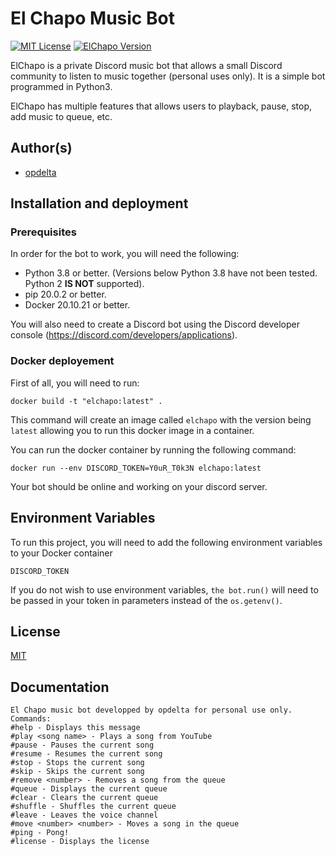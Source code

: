 # El Chapo Music Bot
[![MIT License](https://img.shields.io/badge/License-MIT-green.svg)](https://choosealicense.com/licenses/mit/)  [![ElChapo Version](https://img.shields.io/badge/version-1.0.0--SNAPSHOT-brightgreen)](https://github.com/opdelta/elchapo/releases/)

ElChapo is a private Discord music bot that allows a small Discord community to 
listen to music together (personal uses only). It is a simple bot programmed in Python3. 

ElChapo has multiple features that allows users to playback, pause, stop, 
add music to queue, etc.



## Author(s)

- [opdelta](https://www.github.com/opdelta)


## Installation and deployment

### Prerequisites
In order for the bot to work, you will need the following:

- Python 3.8 or better. (Versions below Python 3.8 have not been tested. Python 2 **IS NOT** supported).
- pip 20.0.2 or better.
- Docker 20.10.21 or better.

You will also need to create a Discord bot using the Discord developer console (https://discord.com/developers/applications).


### Docker deployement

First of all, you will need to run:

`docker build -t "elchapo:latest" .`

This command will create an image called `elchapo` with the version being `latest`
allowing you to run this docker image in a container.

You can run the docker container by running the following command:

`docker run --env DISCORD_TOKEN=Y0uR_T0k3N elchapo:latest`

Your bot should be online and working on your discord server.


## Environment Variables

To run this project, you will need to add the following environment variables to your Docker container

`DISCORD_TOKEN`

If you do not wish to use environment variables, `the bot.run()` will need to be passed in your token in parameters instead of the `os.getenv()`.



## License

[MIT](https://choosealicense.com/licenses/mit/)


## Documentation

```
El Chapo music bot developped by opdelta for personal use only.
Commands:
#help - Displays this message
#play <song name> - Plays a song from YouTube
#pause - Pauses the current song
#resume - Resumes the current song
#stop - Stops the current song
#skip - Skips the current song
#remove <number> - Removes a song from the queue
#queue - Displays the current queue
#clear - Clears the current queue
#shuffle - Shuffles the current queue
#leave - Leaves the voice channel
#move <number> <number> - Moves a song in the queue
#ping - Pong!
#license - Displays the license
```